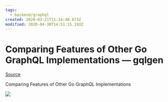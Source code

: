 ```yaml
---
tags:
  - backend/graphql
created: 2020-03-21T11:14:40.673Z
modified: 2020-04-30T14:51:15.193Z
---
```


# Comparing Features of Other Go GraphQL Implementations — gqlgen

[Source](https://gqlgen.com/feature-comparison/ "Permalink to Comparing Features of Other Go GraphQL Implementations — gqlgen")

Comparing Features of Other Go GraphQL Implementations

![](https://i.loli.net/2020/04/30/PFGOSdJ9zLrQjY6.png)
